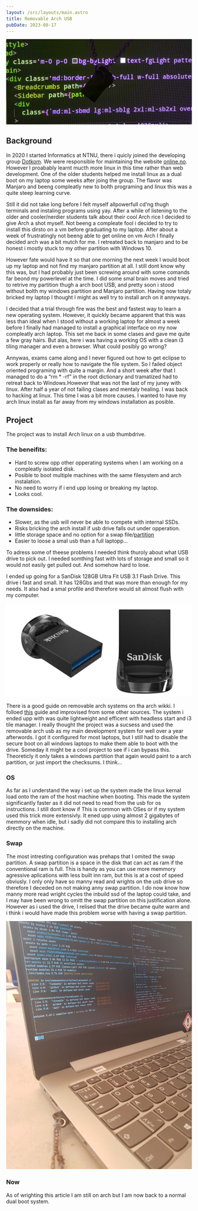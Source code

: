 ```yaml
---
layout: /src/layouts/main.astro
title: Removable Arch USB
pubDate: 2023-08-17
---
```



![Usb from chain](/public/images/usbCool.jpg)

## Background
In 2020 I started Informatics at NTNU, there i quicly joined the developing group [Dotkom](https://old.online.ntnu.no/#!about/dotkom). We were responsible for maintaining the website [online.no](https://old.online.ntnu.no/). However I proabably learnt mucth more linux in this time rather than web development. One of the older students helped me install linux as a dual boot on my laptop some weeks after joing the group. The flavor was Manjaro and beeng compleatly new to bolth programing and linux this was a quite steep learning curve. 

Still it did not take long before I felt myself allpowerfull cd'ng thugh terminals and instaling programs using yay. After a while of listening to the older and cooler/nerdier students talk about their cool Arch rice I decided to give Arch a shot myself. Not beeng a compleate fool i decided to try to install this dirsto on a vm before graduating to my laptop. After about a week of frustratingly not beeng able to get online on vm Arch I finally decided arch was a bit mutch for me. I retreated back to manjaro and to be honest i mostly stuck to my other partition with Windows 10.

However fate would have it so that one morning the next week I would boot up my laptop and not find my manjaro partition at all. I still dont know why this was, but I had probably just been screwing around with some comands far beond my powerlevel at the time. I did some smal brain moves and tried to retrive my partition thugh a arch boot USB, and pretty soon i stood without bolth my windows partition and Manjaro partition. Having now totaly bricked my laptop I thought I might as well try to install arch on it annyways.

I decided that a trial through fire was the best and fastest way to learn a new operating system. However, it quickly became apparent that this was less than ideal when I stood without a working laptop for almost a week before I finally had managed to install a graphical interface on my now compleatly arch laptop. This set me back in some clases and gave me quite a few gray hairs. But alas, here i was having a working OS with a clean i3 tiling manager and even a browser. What could posibly go wrong? 

Annywas, exams came along and I never figured out how to get eclipse to work properly or really how to navigate the file system. So I failed object oriented programing with quite a margin. And a short week after that I managed to do a “rm \* -rf” in the root dictionary and tramatized had to retreat back to Windows.However that was not the last of my juney with linux. After half a year of not failing clases and mentaly healing. I was back to hacking at linux. This time I was a bit more causes. I wanted to have my arch linux install as far away from my windows installation as posible. 

## Project
The project was to install Arch linux on a usb thumbdrive. 

### The beneifits:
- Hard to screw opp other opperating systems when I am working on a compleatly isolated disk.
- Posible to boot multiple machines with the same filesystem and arch instalation.
- No need to worry if i end upp losing or breaking my laptop.
- Looks cool.

### The downsides:
- Slower, as the usb will never be able to compete with internal SSDs.
- Risks bricking the arch install if usb drive falls out under opperation.
- little storage space and no option for a swap file/[partition](#swap)
- Easier to loose a smal usb than a full laptopp...

To adress some of theese problems I needed think thuroly about what USB drive to pick out. I needed somthing fast with lots of storage and small so it would not easily get pulled out. And somehow hard to lose.

I ended up going for a SanDisk 128GB Ultra Fit USB 3.1 Flash Drive. This drive i fast and small. It has 128Gbs and that was more than enough for my needs. It also had a smal profile and therefore would sit almost flush with my computer. 

![Sandisk Ultra fit](/public/images/sandisk.jpg)

There is a good guide on removable arch systems on tha arch wikki. I folloed [this](https://wiki.archlinux.org/title/Install_Arch_Linux_on_a_removable_medium) guide and improvised from some other sources. The system i ended upp with was quite lightweight and efficent with headless start and i3 tile manager. I really thought the project was a sucsess and used the removable arch usb as my main development system for well over a year afterwords. I got it configured for most laptops, but I still had to disable the secure boot on all windows laptops to make them able to boot with the drive. Someday it might be a cool project to see if i can bypass this. Theoreticly it only takes a windows partition that again would paint to a arch partition, or just import the checksums. I think...

### OS
As far as I understand the way i set up the system made the linux kernal load onto the ram of the host machine when booting. This made the system significantly faster as it did not need to read from the usb for os instructions. I still dont know if This is common with OSes or if my system used this trick more extensivly. It ened upp using almost 2 gigabytes of memmory when idle, but i sadly did not compare this to installing arch directly on the machine.

### Swap 
The most intresting configuration was prehaps that I omited the swap partition. A swap partition is a space in the disk that can act as ram if the conventional ram is full. This is handy as you can use more memmory agressive aplications with less built inn ram, but this is at a cost of speed obviusly. I only only have so manny read and wrights on the usb drive so therefore I deceded on not making anny swap partition. I do now know how manny more read wright cycles the inbuild ssd of the laptop could take, and I may have been wrong to omitt the swap partition on this justification alone. However as i used the drive, I relised that the drive became quite warm and i think i would have made this problem worse with having a swap partition. 

![Usb in laptop](/public/images/usb.jpg)

### Now
As of wrighting this article I am still on arch but I am now back to a normal dual boot system.